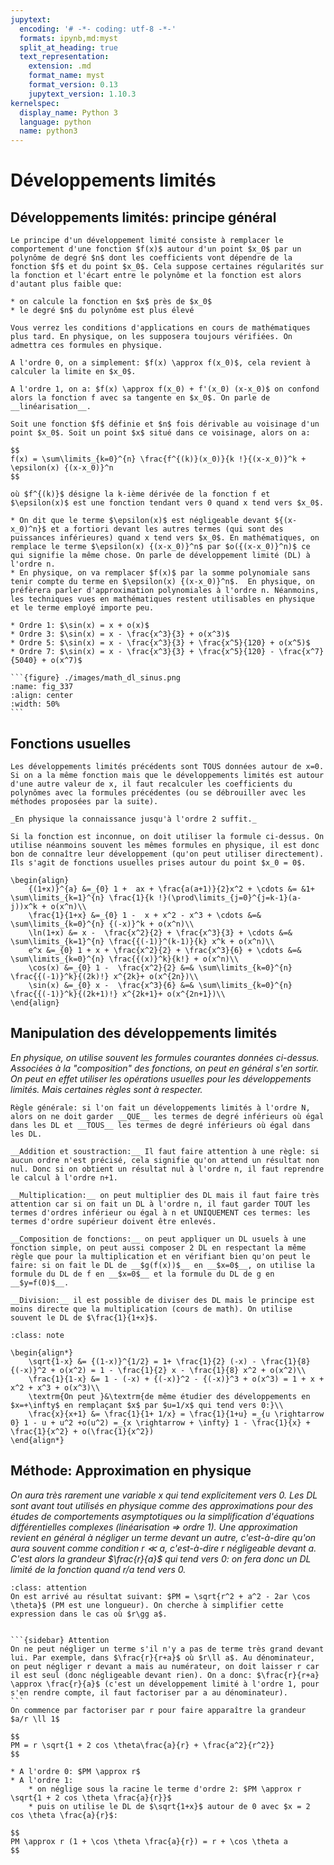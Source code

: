 ```yaml
---
jupytext:
  encoding: '# -*- coding: utf-8 -*-'
  formats: ipynb,md:myst
  split_at_heading: true
  text_representation:
    extension: .md
    format_name: myst
    format_version: 0.13
    jupytext_version: 1.10.3
kernelspec:
  display_name: Python 3
  language: python
  name: python3
---
```

# Développements limités

## Développements limités: principe général

````{topic} __Approximations polynomiales__  
Le principe d'un développement limité consiste à remplacer le comportement d'une fonction $f(x)$ autour d'un point $x_0$ par un polynôme de degré $n$ dont les coefficients vont dépendre de la fonction $f$ et du point $x_0$. Cela suppose certaines régularités sur la fonction et l'écart entre le polynôme et la fonction est alors d'autant plus faible que:

* on calcule la fonction en $x$ près de $x_0$
* le degré $n$ du polynôme est plus élevé

Vous verrez les conditions d'applications en cours de mathématiques plus tard. En physique, on les supposera toujours vérifiées. On admettra ces formules en physique.
````

```{margin} Ordre 0 et ordre 1
A l'ordre 0, on a simplement: $f(x) \approx f(x_0)$, cela revient à calculer la limite en $x_0$.

A l'ordre 1, on a: $f(x) \approx f(x_0) + f'(x_0) (x-x_0)$ on confond alors la fonction f avec sa tangente en $x_0$. On parle de __linéarisation__.
```
````{important} __Développements limités__
Soit une fonction $f$ définie et $n$ fois dérivable au voisinage d'un point $x_0$. Soit un point $x$ situé dans ce voisinage, alors on a:

$$
f(x) = \sum\limits_{k=0}^{n} \frac{f^{(k)}(x_0)}{k !}{(x-x_0)}^k + \epsilon(x) {(x-x_0)}^n
$$

où $f^{(k)}$ désigne la k-ième dérivée de la fonction f et $\epsilon(x)$ est une fonction tendant vers 0 quand x tend vers $x_0$.
````
```{topic} Traitement du terme négligeable
* On dit que le terme $\epsilon(x)$ est négligeable devant ${(x-x_0)^n}$ et a fortiori devant les autres termes (qui sont des puissances inférieures) quand x tend vers $x_0$. En mathématiques, on remplace le terme $\epsilon(x) {(x-x_0)}^n$ par $o({(x-x_0)}^n)$ ce qui signifie la même chose. On parle de développement limité (DL) à l'ordre n.
* En physique, on va remplacer $f(x)$ par la somme polynomiale sans tenir compte du terme en $\epsilon(x) {(x-x_0)}^n$.  En physique, on préfèrera parler d'approximation polynomiales à l'ordre n. Néanmoins, les techniques vues en mathématiques restent utilisables en physique et le terme employé importe peu.
```

````{topic} Exemple : Développements limités de la fonction sinus
* Ordre 1: $\sin(x) = x + o(x)$ 
* Ordre 3: $\sin(x) = x - \frac{x^3}{3} + o(x^3)$
* Ordre 5: $\sin(x) = x - \frac{x^3}{3} + \frac{x^5}{120} + o(x^5)$
* Ordre 7: $\sin(x) = x - \frac{x^3}{3} + \frac{x^5}{120} - \frac{x^7}{5040} + o(x^7)$

```{figure} ./images/math_dl_sinus.png
:name: fig_337
:align: center
:width: 50%
```
````

## Fonctions usuelles


```{margin}
Les développements limités précédents sont TOUS données autour de x=0. Si on a la même fonction mais que le développements limités est autour d'une autre valeur de x, il faut recalculer les coefficients du polynômes avec la formules précédentes (ou se débrouiller avec les méthodes proposées par la suite).
```
```{margin}
_En physique la connaissance jusqu'à l'ordre 2 suffit._
```
````{important} __Développements limités usuels__
Si la fonction est inconnue, on doit utiliser la formule ci-dessus. On utilise néanmoins souvent les mêmes formules en physique, il est donc bon de connaître leur développement (qu'on peut utiliser directement). Ils s'agit de fonctions usuelles prises autour du point $x_0 = 0$.

\begin{align}
	{(1+x)}^{a} &=_{0} 1 +  ax + \frac{a(a+1)}{2}x^2 + \cdots &= &1+ \sum\limits_{k=1}^{n} \frac{1}{k !}(\prod\limits_{j=0}^{j=k-1}(a-j))x^k + o(x^n)\\
	\frac{1}{1+x} &=_{0} 1 -  x + x^2 - x^3 + \cdots &=& \sum\limits_{k=0}^{n} {(-x)}^k + o(x^n)\\
	\ln(1+x) &= x -  \frac{x^2}{2} + \frac{x^3}{3} + \cdots &=& \sum\limits_{k=1}^{n} \frac{{(-1)}^(k-1)}{k} x^k + o(x^n)\\
	e^x &=_{0} 1 + x + \frac{x^2}{2} + \frac{x^3}{6} + \cdots &=& \sum\limits_{k=0}^{n} \frac{{(x)}^k}{k!} + o(x^n)\\
	\cos(x) &=_{0} 1 -  \frac{x^2}{2} &=& \sum\limits_{k=0}^{n} \frac{{(-1)}^k}{(2k)!} x^{2k}+ o(x^{2n})\\
	\sin(x) &=_{0} x -  \frac{x^3}{6} &=& \sum\limits_{k=0}^{n} \frac{{(-1)}^k}{(2k+1)!} x^{2k+1}+ o(x^{2n+1})\\
\end{align}
````

## Manipulation des développements limités
_En physique, on utilise souvent les formules courantes données ci-dessus. Associées à la "composition" des fonctions, on peut en général s'en sortir. On peut en effet utiliser les opérations usuelles pour les développements limités. Mais certaines règles sont à respecter._


````{important} Opérations sur les développements limités
Règle générale: si l'on fait un développements limités à l'ordre N, alors on ne doit garder __QUE__ les termes de degré inférieurs où égal dans les DL et __TOUS__ les termes de degré inférieurs où égal dans les DL.

__Addition et soustraction:__ Il faut faire attention à une règle: si aucun ordre n'est précisé, cela signifie qu'on attend un résultat non nul. Donc si on obtient un résultat nul à l'ordre n, il faut reprendre le calcul à l'ordre n+1.

__Multiplication:__ on peut multiplier des DL mais il faut faire très attention car si on fait un DL à l'ordre n, il faut garder TOUT les termes d'ordres inférieur ou égal à n et UNIQUEMENT ces termes: les termes d'ordre supérieur doivent être enlevés.

__Composition de fonctions:__ on peut appliquer un DL usuels à une fonction simple, on peut aussi composer 2 DL en respectant la même règle que pour la multiplication et en vérifiant bien qu'on peut le faire: si on fait le DL de __$g(f(x))$__ en __$x=0$__, on utilise la formule du DL de f en __$x=0$__ et la formule du DL de g en __$y=f(0)$__.

__Division:__ il est possible de diviser des DL mais le principe est moins directe que la multiplication (cours de math). On utilise souvent le DL de $\frac{1}{1+x}$.
````

````{topic} Exemple : Compositions simples
:class: note

\begin{align*}
	\sqrt{1-x} &= {(1-x)}^{1/2} = 1+ \frac{1}{2} (-x) - \frac{1}{8} {(-x)}^2 + o(x^2) = 1 - \frac{1}{2} x - \frac{1}{8} x^2 + o(x^2)\\
	\frac{1}{1-x} &= 1 - (-x) + {(-x)}^2 - {(-x)}^3 + o(x^3) = 1 + x + x^2 + x^3 + o(x^3)\\
	\textrm{On peut }&\textrm{de même étudier des développements en $x=+\infty$ en remplaçant $x$ par $u=1/x$ qui tend vers 0:}\\
	\frac{x}{x+1} &= \frac{1}{1+ 1/x} = \frac{1}{1+u} =_{u \rightarrow 0} 1 - u + u^2 +o(u^2) =_{x \rightarrow + \infty} 1 - \frac{1}{x} + \frac{1}{x^2} + o(\frac{1}{x^2})
\end{align*}
````

## Méthode: Approximation en physique
_On aura très rarement une variable x qui tend explicitement vers 0. Les DL sont avant tout utilisés en physique comme des approximations pour des études de comportements asymptotiques ou la simplification d'équations différentielles complexes (linéarisation => ordre 1). Une approximation revient en général à négliger un terme devant un autre, c'est-à-dire qu'on aura souvent comme condition $r \ll a$, c'est-à-dire r négligeable devant a. C'est alors la grandeur $\frac{r}{a}$ qui tend vers 0: on fera donc un DL limité de la fonction quand $r/a$ tend vers 0._


````{admonition} Exercice 
:class: attention
On est arrivé au résultat suivant: $PM = \sqrt{r^2 + a^2 - 2ar \cos \theta}$ (PM est une longueur). On cherche à simplifier cette expression dans le cas où $r\gg a$.
````

````{topic} Correction

```{sidebar} Attention
On ne peut négliger un terme s'il n'y a pas de terme très grand devant lui. Par exemple, dans $\frac{r}{r+a}$ où $r\ll a$. Au dénominateur, on peut négliger r devant a mais au numérateur, on doit laisser r car il est seul (donc négligeable devant rien). On a donc: $\frac{r}{r+a} \approx \frac{r}{a}$ (c'est un développement limité à l'ordre 1, pour s'en rendre compte, il faut factoriser par a au dénominateur).
```
On commence par factoriser par r pour faire apparaître la grandeur $a/r \ll 1$

$$
PM = r \sqrt{1 + 2 cos \theta\frac{a}{r} + \frac{a^2}{r^2}}
$$

* A l'ordre 0: $PM \approx r$
* A l'ordre 1:
    * on néglige sous la racine le terme d'ordre 2: $PM \approx r \sqrt{1 + 2 cos \theta \frac{a}{r}}$
    * puis on utilise le DL de $\sqrt{1+x}$ autour de 0 avec $x = 2 cos \theta \frac{a}{r}$:

$$
PM \approx r (1 + \cos \theta \frac{a}{r}) = r + \cos \theta a
$$
````

